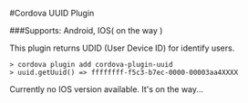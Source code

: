#Cordova UUID Plugin

###Supports: Android, IOS( on the way )

This plugin returns UDID (User Device ID) for identify users.


```
> cordova plugin add cordova-plugin-uuid
> uuid.getUuid() => ffffffff-f5c3-b7ec-0000-00003aa4XXXX
```


Currently no IOS version available. It's on the way...